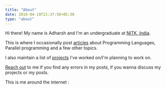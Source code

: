 ```yaml
---
title: "About"
date: 2019-04-19T21:37:58+05:30
type: "about"
---
```


Hi there! My name is Adharsh and I'm an undergraduate at [NITK, India](https://nitk.ac.in).

This is where I occasionally post [articles](/) about Programming Languages, Parallel programming and a few other topics.

I also maintain a list of [projects](/projects) I've worked on/I'm planning to work on.

[Reach out](mailto:adharshkamathr@gmail.com) to me if you find any errors in my posts, if you wanna discuss my projects or my posts.

This is me around the internet :
